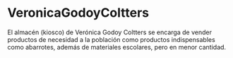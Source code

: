 # VeronicaGodoyColtters
El almacén (kiosco) de Verónica Godoy Coltters se encarga de vender productos de necesidad a la población como productos indispensables como abarrotes, además de materiales escolares, pero en menor cantidad.
